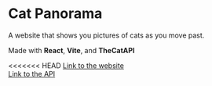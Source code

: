 # Cat Panorama

A website that shows you pictures of cats as you move past.

Made with **React**, **Vite**, and **TheCatAPI**

<<<<<<< HEAD
[Link to the website](https://duckduckgo.com)<br />
[Link to the API](https://thecatapi.com/)
